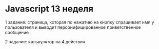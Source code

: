 # Javascript 13 неделя
1 задание:  страница, которая по нажатию на кнопку спрашивает имя у пользователя и выводит персонифицированное приветственное сообщение

2  задание: калькулятор на 4 действия 

